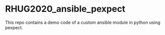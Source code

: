 # RHUG2020_ansible_pexpect
This repo contains a demo code of a custom ansible module in python using pexpect.
